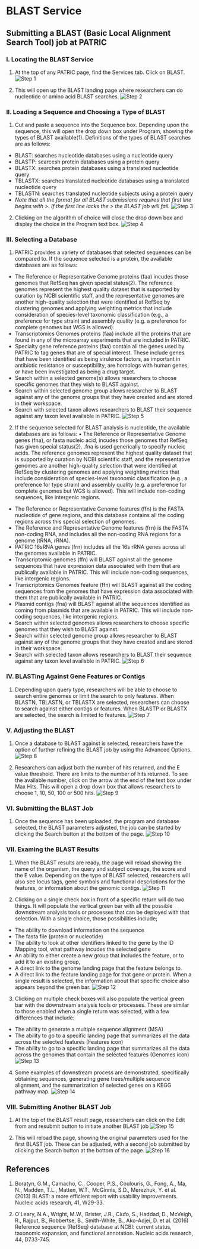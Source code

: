 # BLAST Service

## Submitting a BLAST (Basic Local Alignment Search Tool) job at PATRIC

### I. Locating the BLAST Service

1. At the top of any PATRIC page, find the Services tab. Click on BLAST.
![Step 1](./images/image1.png)

2.  This will open up the BLAST landing page where researchers can do nucleotide or amino acid BLAST searches.
![Step 2](./images/image2.png)

### II. Loading a Sequence and Choosing a Type of BLAST

1.	 Cut and paste a sequence into the Sequence box.  Depending upon the sequence, this will open the drop down box under Program, showing the types of BLAST available(1).  Definitions of the types of BLAST searches are as follows:
* BLAST: searches nucleotide databases using a nucleotide query
* BLASTP: searcesh protein databases using a protein query
* BLASTX: searches protein databases using a translated nucleotide query
* TBLASTX: searches translated nucleotide databases using a translated nucleotide query
* TBLASTN: searches translated nucleotide subjects using a protein query
* *Note that all the format for all BLAST submissions requires that first line begins with >.  If the first line lacks the > the BLAST job will fail.*
![Step 3](./images/image3.png)

2. Clicking on the algorithm of choice will close the drop down box and display the choice in the Program text box.
![Step 4](./images/image4.png)

### III. Selecting a Database

1.	 PATRIC provides a variety of databases that selected sequences can be compared to.  If the sequence selected is a protein, the available databases are as follows:
* The Reference or Representative Genome proteins (faa) incudes those genomes that RefSeq has given special status(2).  The reference genomes represent the highest quality dataset that is supported by curation by NCBI scientific staff, and the representative genomes are another high-quality selection that were identified at RefSeq by clustering genomes and applying weighting metrics that include consideration of species-level taxonomic classification (e.g., a preference for type strain) and assembly quality (e.g. a preference for complete genomes but WGS is allowed).
* Transcriptomics Genomes proteins (faa) include all the proteins that are found in any of the microarray experiments that are included in PATRIC.
* Specialty gene reference proteins (faa) contain all the genes used by PATRIC to tag genes that are of special interest.  These include genes that have been identified as being virulence factors, as important in antibiotic resistance or susceptibility, are homologs with human genes, or have been investigated as being a drug target.
* Search within a selected genome(s) allows researchers to choose specific genomes that they wish to BLAST against.
* Search within selected genome group allows researcher to BLAST against any of the genome groups that they have created and are stored in their workspace.
* Search with selected taxon allows researchers to BLAST their sequence against any taxon level available in PATRIC.
![Step 5](./images/image5.png)

2.	If the sequence selected for BLAST analysis is nucleotide, the available databases are as follows:
•	The Reference or Representative Genome genes (fna), or fasta nucleic acid, incudes those genomes that RefSeq has given special status(2).  .fna is used generically to specify nucleic acids. The reference genomes represent the highest quality dataset that is supported by curation by NCBI scientific staff, and the representative genomes are another high-quality selection that were identified at RefSeq by clustering genomes and applying weighting metrics that include consideration of species-level taxonomic classification (e.g., a preference for type strain) and assembly quality (e.g. a preference for complete genomes but WGS is allowed). This will include non-coding sequences, like intergenic regions.
* The Reference or Representative Genome features (ffn) is the FASTA nucleotide of gene regions, and this database contains all the coding regions across this special selection of genomes.
* The Reference and Representative Genome features (frn) is the FASTA non-coding RNA, and includes all the non-coding RNA regions for a genome (tRNA, rRNA).
* PATRIC 16sRNA genes (frn) includes all the 16s rRNA genes across all the genomes available in PATRIC.
* Transcriptomic genomes (ffn) will BLAST against all the genome sequences that have expression data associated with them that are publically available in PATRIC.  This will include non-coding sequences, like intergenic regions.
* Transcriptomics Genomes feature (ffn) will BLAST against all the coding sequences from the genomes that have expression data associated with them that are publically available in PATRIC.
* Plasmid contigs (fna) will BLAST against all the sequences identified as coming from plasmids that are available in PATRIC. This will include non-coding sequences, like intergenic regions.
* Search within selected genomes allows researchers to choose specific genomes that they wish to BLAST against.
* Search within selected genome group allows researcher to BLAST against any of the genome groups that they have created and are stored in their workspace.
* Search with selected taxon allows researchers to BLAST their sequence against any taxon level available in PATRIC.
![Step 6](./images/image6.png)

### IV. BLASTing Against Gene Features or Contigs

1.	Depending upon query type, researchers will be able to choose to search entire genomes or limit the search to only features.  When BLASTN, TBLASTN, or TBLASTX are selected, researchers can choose to search against either contigs or features.  When BLASTP or BLASTX are selected, the search is limited to features.
![Step 7](./images/image7.png)

### V. Adjusting the BLAST 

1.	 Once a database to BLAST against is selected, researchers have the option of further refining the BLAST job by using the Advanced Options.
![Step 8](./images/image8.png)

2.	 Researchers can adjust both the number of hits returned, and the E value threshold.  There are limits to the number of hits returned.  To see the available number, click on the arrow at the end of the text box under Max Hits.  This will open a drop down box that allows researchers to choose 1, 10, 50, 100 or 500 hits.
![Step 9](./images/image9.png)

### VI. Submitting the BLAST Job

1.	Once the sequence has been uploaded, the program and database selected, the BLAST parameters adjusted, the job can be started by clicking the Search button at the bottom of the page.
![Step 10](./images/image10.png)

### VII. Examing the BLAST Results

1.	When the BLAST results are ready, the page will reload showing the name of the organism, the query and subject coverage, the score and the E value.  Depending on the type of BLAST selected, researchers will also see locus tags, gene symbols and functional descriptions for the features, or information about the genomic contigs.
![Step 11](./images/image11.png)

2.	 Clicking on a single check box in front of a specific return will do two things.  It will populate the vertical green bar with all the possible downstream analysis tools or processes that can be deployed with that selection.  With a single choice, those possibilities include;
* The ability to download information on the sequence 
* The fasta file (protein or nucleotide) 
* The ability to look at other identifiers linked to the gene by the ID Mapping tool, what pathway incudes the selected gene
* An ability to either create a new group that includes the feature, or to add it to an existing group, 
* A direct link to the genome landing page that the feature belongs to.
* A direct link to the feature landing page for that gene or protein.
When a single result is selected, the information about that specific choice also appears beyond the green bar.
![Step 12](./images/image12.png)

3.	Clicking on multiple check boxes will also populate the vertical green bar with the downstream analysis tools or processes.  These are similar to those enabled when a single return was selected, with a few differences that include:
* The ability to generate a multiple sequence alignment (MSA)
* The ability to go to a specific landing page that summarizes all the data across the selected features (Features icon)
* The ability to go to a specific landing page that summarizes all the data across the genomes that contain the selected features (Genomes icon)
![Step 13](./images/image13.png)

4.	Some examples of downstream process are demonstrated, specifically obtaining sequences, generating gene trees/multiple sequence alignment, and the summarization of selected genes on a KEGG pathway map.
![Step 14](./images/image14.png)

### VIII. Submitting Another BLAST Job

1.	 At the top of the BLAST result page, researchers can click on the Edit from and resubmit button to initiate another BLAST job
![Step 15](./images/image15.png)

2.	 This will reload the page, showing the original parameters used for the first BLAST job.  These can be adjusted, with a second job submitted by clicking the Search button at the bottom of the page.
![Step 16](./images/image16.png)

## References
1.	Boratyn, G.M., Camacho, C., Cooper, P.S., Coulouris, G., Fong, A., Ma, N., Madden, T.L., Matten, W.T., McGinnis, S.D., Merezhuk, Y. et al. (2013) BLAST: a more efficient report with usability improvements. Nucleic acids research, 41, W29-33.

2.	O'Leary, N.A., Wright, M.W., Brister, J.R., Ciufo, S., Haddad, D., McVeigh, R., Rajput, B., Robbertse, B., Smith-White, B., Ako-Adjei, D. et al. (2016) Reference sequence (RefSeq) database at NCBI: current status, taxonomic expansion, and functional annotation. Nucleic acids research, 44, D733-745.

